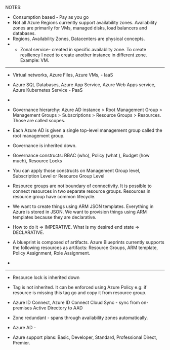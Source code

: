 NOTES:

- Consumption based - Pay as you go
- Not all Azure Regions currently support availability zones.  Availability zones are primarily for VMs, managed disks, load balancers and databases.
- Regions, Availability Zones, Datacenters are physical concepts.
- - Zonal service- created in specific availablity zone. To create resiliency I need to create another instance in different zone. Example: VM.
<hr>

- Virtual networks, Azure Files, Azure VMs, - IaaS
- Azure SQL Databases, Azure App Service, Azure Web Apps service, Azure Kubernetes Service - PaaS
- 

- Governance hierarchy: Azure AD instance > Root Management Group > Management Groups > Subscriptions > Resource Groups > Resources. Those are called scopes.
- Each Azure AD is given a single top-level management group called the root management group.
- Governance is inherited down.
- Governance constructs: RBAC (who), Policy (what ), Budget (how much), Resource Locks
- You can apply those constructs on Management Group level, Subscription Level or Resource Group Level
- Resource groups are not boundary of connectivity. It is possible to connect resources in two separate resource groups. Resources in resource group have common lifecycle.

- We want to create things using ARM JSON templates. Everything in Azure is stored in JSON.  We want to provision things using ARM templates because they are declarative.
- How to do it => IMPERATIVE. What is my desired end state => DECLARATIVE.
  
- A blueprint is composed of artifacts. Azure Blueprints currently supports the following resources as artifacts: Resource Groups, ARM template, Policy Assignment, Role Assignment.
- 
<hr>

- Resource lock is inherited down
- Tag is not inherited. It can be enforced using Azure Policy e.g: if resource is missing this tag go and copy it from resource group.
- Azure ID Connect, Azure ID Connect Cloud Sync - sync from on-premises Active Directory to AAD
- Zone redundant - spans through availability zones automatically.


- Azure AD - 
- Azure support plans: Basic, Developer, Standard, Professional Direct, Premier.
